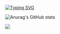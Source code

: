 [![Typing SVG](https://readme-typing-svg.demolab.com?font=Fira+Code&pause=1000&width=435&lines=Hi+There%EF%BC%81This+Is+elfaw775!!;Welcome+To+My+Homepage%EF%BC%81%EF%BC%81%EF%BC%81)](https://git.io/typing-svg)

![Anurag's GitHub stats](https://github-readme-stats.vercel.app/api?username=elfaw775&theme=ambient_gradient)

<img src="https://wakatime.com/share/@cd150cf5-8acc-4f0b-8019-945aa6b58a39/d847a63d-a243-4535-bde1-b4b59d8efe6e.svg" />
